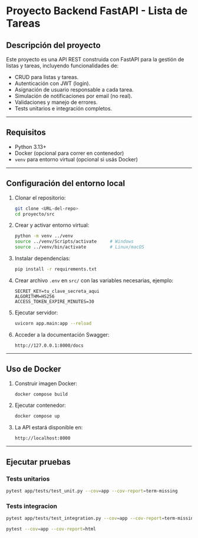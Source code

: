 # Proyecto Backend FastAPI - Lista de Tareas

## Descripción del proyecto

Este proyecto es una API REST construida con FastAPI para la gestión de listas y tareas, incluyendo funcionalidades de:

- CRUD para listas y tareas.
- Autenticación con JWT (login).
- Asignación de usuario responsable a cada tarea.
- Simulación de notificaciones por email (no real).
- Validaciones y manejo de errores.
- Tests unitarios e integración completos.

---

## Requisitos

- Python 3.13+
- Docker (opcional para correr en contenedor)
- `venv` para entorno virtual (opcional si usás Docker)

---

## Configuración del entorno local

1. Clonar el repositorio:
    ```bash
    git clone <URL-del-repo>
    cd proyecto/src
    ```

2. Crear y activar entorno virtual:
    ```bash
    python -m venv ../venv
    source ../venv/Scripts/activate     # Windows
    source ../venv/bin/activate         # Linux/macOS
    ```

3. Instalar dependencias:
    ```bash
    pip install -r requirements.txt
    ```

4. Crear archivo `.env` en `src/` con las variables necesarias, ejemplo:
    ```
    SECRET_KEY=tu_clave_secreta_aqui
    ALGORITHM=HS256
    ACCESS_TOKEN_EXPIRE_MINUTES=30
    ```

5. Ejecutar servidor:
    ```bash
    uvicorn app.main:app --reload
    ```

6. Acceder a la documentación Swagger:
    ```
    http://127.0.0.1:8000/docs
    ```

---

## Uso de Docker

1. Construir imagen Docker:
    ```bash
    docker compose build
    ```

2. Ejecutar contenedor:
    ```bash
    docker compose up
    ```

3. La API estará disponible en:
    ```
    http://localhost:8000
    ```

---

## Ejecutar pruebas

### Tests unitarios
```bash
pytest app/tests/test_unit.py --cov=app --cov-report=term-missing
```

### Tests integracion
```bash
pytest app/tests/test_integration.py --cov=app --cov-report=term-missing
```

```bash
pytest --cov=app --cov-report=html
```